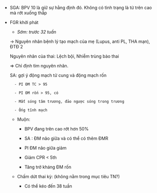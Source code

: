 - SGA: BPV 10 là giữ sự hằng định đó. Không có tình trạng là từ trên cao mà rớt xuống thấp  
- FGR khởi phát  
	- _Sớm: trước 32 tuần_  
	→ Nguyên nhân bệnh lý tạo mạch của mẹ (Lupus, anti PL, THA mạn), ĐTĐ 2  
	Nguyên nhân của thai: Lệch bội, Nhiễm trùng bào thai  
	⇒ Chỉ định tìm nguyên nhân.    
	SA: gợi ý động mạch tử cung và động mạch rốn  
		- PI ĐM TC > 95  
		- PI ĐM rốn > 95, có  
		- Mất sóng tâm trương, đảo ngược sóng trong trương  
		- Ống tĩnh mạch  
	- Muộn:  
		- BPV đang trên cao rớt hơn 50%  
		- SA : ĐM não giữa và có thể có thêm ĐMR  
		- PI ĐM não giữa giảm  
		- Giảm CPR < 5th  
		- Tăng trở kháng ĐM rốn  
	- Chấm dứt thai kỳ: (không nằm trong mục tiêu TN?)  
		- Có thể kéo đến 38 tuần